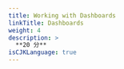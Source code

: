 ```yaml
---
title: Working with Dashboards
linkTitle: Dashboards
weight: 4
description: >
  **20 分**
isCJKLanguage: true
---
```

